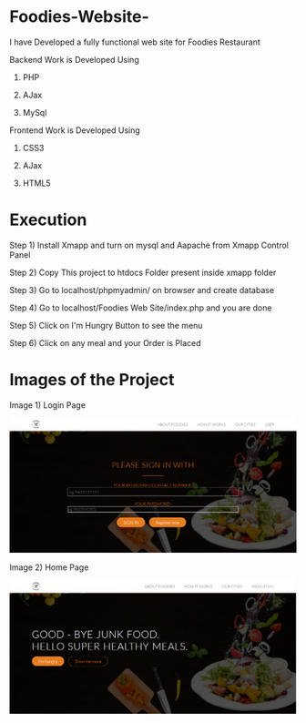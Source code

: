 # Foodies-Website-
I have Developed a fully functional web site for Foodies Restaurant 

Backend Work is Developed Using
1) PHP

2) AJax

3) MySql

Frontend Work is Developed Using
1) CSS3

2) AJax 

3) HTML5 

# Execution

Step 1) Install Xmapp and turn on mysql and Aapache from Xmapp Control Panel

Step 2) Copy This project to htdocs Folder present inside xmapp folder

Step 3) Go to localhost/phpmyadmin/ on browser and create database 

Step 4) Go to localhost/Foodies Web Site/index.php and you are done

Step 5) Click on I'm Hungry Button to see the menu

Step 6) Click on any meal and your Order is Placed 

# Images of the Project

Image 1) Login Page

![](images/login_page.png)

Image 2) Home Page

![](images/home_page.png)
